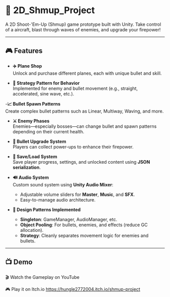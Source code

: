 # 🚀 2D_Shmup_Project

A 2D Shoot-'Em-Up (Shmup) game prototype built with Unity. Take control of a aircraft, blast through waves of enemies, and upgrade your firepower!

---

## 🎮 Features

- **✈️ Plane Shop**  
  Unlock and purchase different planes, each with unique bullet and skill.

- **🧠 Strategy Pattern for Behavior**  
  Implemented for enemy and bullet movement (e.g., straight, accelerated, sine wave, etc.).

-**📈 Bullet Spawn Patterns**  
  Create complex bullet patterns such as Linear, Multiway, Waving, and more.  
  
- **⚔️ Enemy Phases**  
  Enemies—especially bosses—can change bullet and spawn patterns depending on their current health.

- **🔫 Bullet Upgrade System**  
  Players can collect power-ups to enhance their firepower.

- **💾 Save/Load System**  
  Save player progress, settings, and unlocked content using **JSON serialization**.

- **🔊 Audio System**  
  Custom sound system using **Unity Audio Mixer**:  
  - Adjustable volume sliders for **Master**, **Music**, and **SFX**.  
  - Easy-to-manage audio architecture.

- **📐 Design Patterns Implemented**  
  - **Singleton**: GameManager, AudioManager, etc.  
  - **Object Pooling**: For bullets, enemies, and effects (reduce GC allocation).  
  - **Strategy**: Cleanly separates movement logic for enemies and bullets.

---

## 📺 Demo
🎬 Watch the Gameplay on YouTube

🎮 Play it on Itch.io
https://hungle2772004.itch.io/shmup-project





